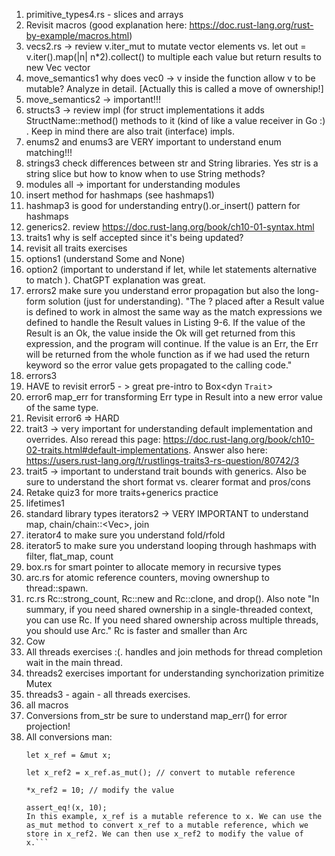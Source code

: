 1) primitive_types4.rs - slices and arrays
2) Revisit macros (good explanation here: https://doc.rust-lang.org/rust-by-example/macros.html)
3) vecs2.rs -> review v.iter_mut to mutate vector elements vs. let out = v.iter().map(|n| n*2).collect() to multiple each value but
return results to new Vec<i32> vector
4) move_semantics1 why does vec0 -> v inside the function allow v to be mutable? Analyze in detail. [Actually this is called a move of ownership!]
5) move_semantics2 -> important!!!
6) structs3 -> review impl (for struct implementations it adds StructName::method() methods to it (kind of like a value receiver in Go :) . Keep in mind there are also trait (interface) impls.
7) enums2 and enums3 are VERY important to understand enum matching!!!
8) strings3 check differences between str and String libraries. Yes str is a string slice but how to know when to use String methods?
9) modules all -> important for understanding modules
10) insert method for hashmaps (see hashmaps1)
11) hashmap3 is good for understanding entry().or_insert() pattern for hashmaps
12) generics2. review https://doc.rust-lang.org/book/ch10-01-syntax.html
13) traits1 why is self accepted since it's being updated?
14) revisit all traits exercises
15) options1 (understand Some and None)
16) option2 (important to understand if let, while let statements alternative to match ). ChatGPT explanation was great.
17) errors2 make sure you understand error propagation but also the long-form solution (just for understanding). "The ? placed after a Result value is defined to work in almost the same way as the match expressions we defined to handle the Result values in Listing 9-6. If the value of the Result is an Ok, the value inside the Ok will get returned from this expression, and the program will continue. If the value is an Err, the Err will be returned from the whole function as if we had used the return keyword so the error value gets propagated to the calling code."
18) errors3
19) HAVE to revisit error5 - > great pre-intro to Box<dyn `Trait`>
20) error6 map_err for transforming Err type in Result into a new error value of the same type.
21) Revisit error6 => HARD
22) trait3 -> very important for understanding default implementation and overrides. Also reread this page: https://doc.rust-lang.org/book/ch10-02-traits.html#default-implementations. Answer also here: https://users.rust-lang.org/t/rustlings-traits3-rs-question/80742/3
25) trait5 -> important to understand trait bounds with generics. Also be sure to understand the short format vs. clearer format and pros/cons
26) Retake quiz3 for more traits+generics practice
27) lifetimes1
28) standard library types iterators2 -> VERY IMPORTANT to understand map, chain/chain::<Vec<String>>, join
29) iterator4 to make sure you understand fold/rfold
30) iterator5 to make sure you understand looping through hashmaps with filter, flat_map, count
31) box.rs for smart pointer to allocate memory in recursive types
32) arc.rs for atomic reference counters, moving ownershup to thread::spawn.
33) rc.rs Rc::strong_count, Rc::new and Rc::clone, and drop(). Also note "In summary, if you need shared ownership in a single-threaded context, you can use Rc. If you need shared ownership across multiple threads, you should use Arc." Rc is faster and smaller than Arc
34) Cow
35) All threads exercises :(. handles and join methods for thread completion wait in the main thread.
36) threads2 exercises important for understanding synchorization primitize Mutex
37) threads3  - again - all threads exercises.
38) all macros 
39) Conversions from_str be sure to understand map_err() for error projection!
40) All conversions man: 
    ```let mut x = 5;
    let x_ref = &mut x;

    let x_ref2 = x_ref.as_mut(); // convert to mutable reference

    *x_ref2 = 10; // modify the value

    assert_eq!(x, 10);
    In this example, x_ref is a mutable reference to x. We can use the as_mut method to convert x_ref to a mutable reference, which we store in x_ref2. We can then use x_ref2 to modify the value of x.```

